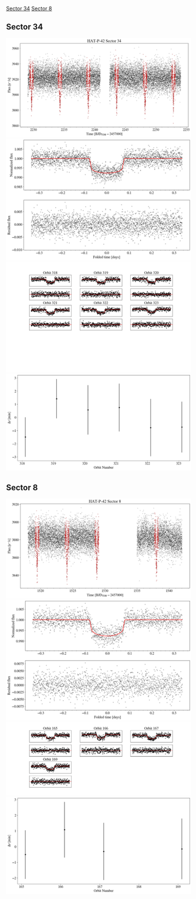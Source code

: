 [Sector 34](#sector34)
[Sector 8](#sector8)

<a name = "sector34"></a>
## Sector 34
![alt text](/tt/HAT-P-42_Sector_34/HAT-P-42_Sector_34_a_TimeSeries.png)
![alt text](/tt/HAT-P-42_Sector_34/HAT-P-42_Sector_34_b_FoldedLightCurve.png)
![alt text](/tt/HAT-P-42_Sector_34/HAT-P-42_Sector_34_b_IndividualTransitsWithFit.png)
![alt text](/tt/HAT-P-42_Sector_34/HAT-P-42_Sector_34_c_TimingResiduals.png)

<a name = "sector8"></a>
## Sector 8
![alt text](/tt/HAT-P-42_Sector_8/HAT-P-42_Sector_8_a_TimeSeries.png)
![alt text](/tt/HAT-P-42_Sector_8/HAT-P-42_Sector_8_b_FoldedLightCurve.png)
![alt text](/tt/HAT-P-42_Sector_8/HAT-P-42_Sector_8_b_IndividualTransitsWithFit.png)
![alt text](/tt/HAT-P-42_Sector_8/HAT-P-42_Sector_8_c_TimingResiduals.png)

